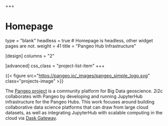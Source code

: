 +++
# Homepage
type = "blank"
headless = true  # Homepage is headless, other widget pages are not.
weight = 41
title = "Pangeo Hub Infrastructure"

[design]
  columns = "2"

[advanced]
  css_class = "project-list-item"
+++

{{< figure src="https://pangeo.io/_images/pangeo_simple_logo.svg" class="projects-image" >}}

The [Pangeo project](https://pangeo.io/) is a community platform for Big Data geoscience. 2i2c collaborates with Pangeo by developing and running JupyterHub infrastructure for the Pangeo Hubs. This work focuses around building collaborative data science platforms that can draw from large cloud datasets, as well as integrating JupyterHub with scalable computing in the cloud via [Dask Gateway](https://gateway.dask.org/).

